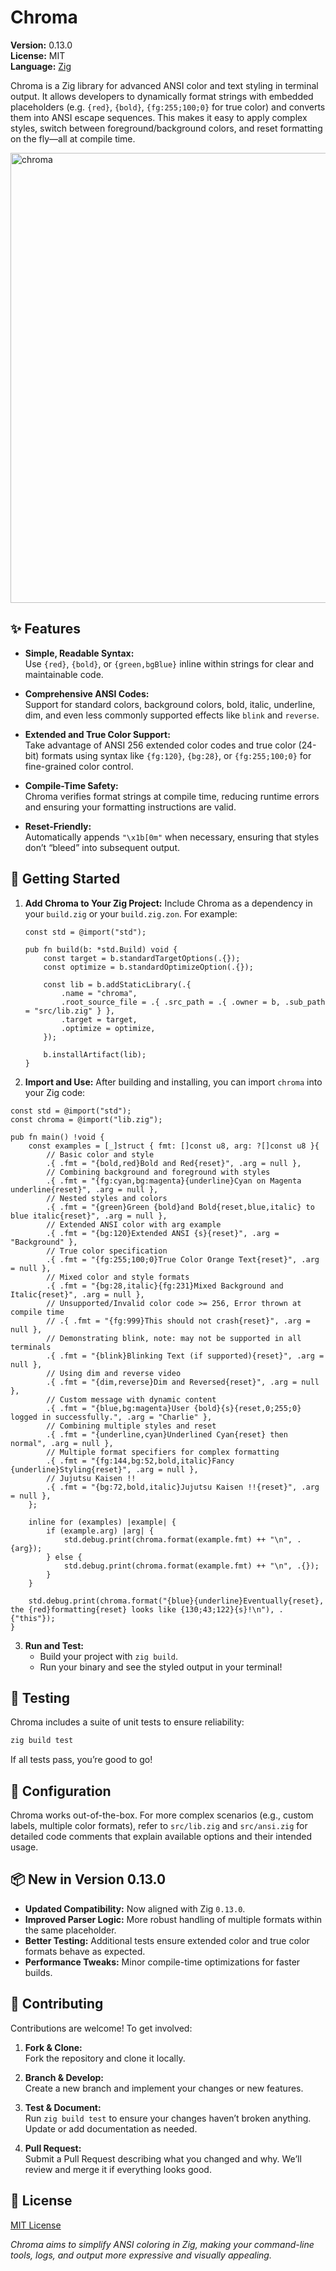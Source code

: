 # Chroma

**Version:** 0.13.0  
**License:** MIT  
**Language:** [Zig](https://ziglang.org)

Chroma is a Zig library for advanced ANSI color and text styling in terminal output. It allows developers to dynamically format strings with embedded placeholders (e.g. `{red}`, `{bold}`, `{fg:255;100;0}` for true color) and converts them into ANSI escape sequences. This makes it easy to apply complex styles, switch between foreground/background colors, and reset formatting on the fly—all at compile time.

<img width="720" alt="chroma" src="https://github.com/user-attachments/assets/251f16b7-8cfc-4222-86b6-699d05976c4b">

## ✨ Features

- **Simple, Readable Syntax:**  
  Use `{red}`, `{bold}`, or `{green,bgBlue}` inline within strings for clear and maintainable code.

- **Comprehensive ANSI Codes:**  
  Support for standard colors, background colors, bold, italic, underline, dim, and even less commonly supported effects like `blink` and `reverse`.

- **Extended and True Color Support:**  
  Take advantage of ANSI 256 extended color codes and true color (24-bit) formats using syntax like `{fg:120}`, `{bg:28}`, or `{fg:255;100;0}` for fine-grained color control.

- **Compile-Time Safety:**  
  Chroma verifies format strings at compile time, reducing runtime errors and ensuring your formatting instructions are valid.

- **Reset-Friendly:**  
  Automatically appends `"\x1b[0m"` when necessary, ensuring that styles don’t “bleed” into subsequent output.

## 🚀 Getting Started

1. **Add Chroma to Your Zig Project:**
   Include Chroma as a dependency in your `build.zig` or your `build.zig.zon`. For example:

   ```zig
   const std = @import("std");

   pub fn build(b: *std.Build) void {
       const target = b.standardTargetOptions(.{});
       const optimize = b.standardOptimizeOption(.{});

       const lib = b.addStaticLibrary(.{
           .name = "chroma",
           .root_source_file = .{ .src_path = .{ .owner = b, .sub_path = "src/lib.zig" } },
           .target = target,
           .optimize = optimize,
       });

       b.installArtifact(lib);
   }
   ```

2. **Import and Use:**
   After building and installing, you can import `chroma` into your Zig code:

```zig
const std = @import("std");
const chroma = @import("lib.zig");

pub fn main() !void {
    const examples = [_]struct { fmt: []const u8, arg: ?[]const u8 }{
        // Basic color and style
        .{ .fmt = "{bold,red}Bold and Red{reset}", .arg = null },
        // Combining background and foreground with styles
        .{ .fmt = "{fg:cyan,bg:magenta}{underline}Cyan on Magenta underline{reset}", .arg = null },
        // Nested styles and colors
        .{ .fmt = "{green}Green {bold}and Bold{reset,blue,italic} to blue italic{reset}", .arg = null },
        // Extended ANSI color with arg example
        .{ .fmt = "{bg:120}Extended ANSI {s}{reset}", .arg = "Background" },
        // True color specification
        .{ .fmt = "{fg:255;100;0}True Color Orange Text{reset}", .arg = null },
        // Mixed color and style formats
        .{ .fmt = "{bg:28,italic}{fg:231}Mixed Background and Italic{reset}", .arg = null },
        // Unsupported/Invalid color code >= 256, Error thrown at compile time
        // .{ .fmt = "{fg:999}This should not crash{reset}", .arg = null },
        // Demonstrating blink, note: may not be supported in all terminals
        .{ .fmt = "{blink}Blinking Text (if supported){reset}", .arg = null },
        // Using dim and reverse video
        .{ .fmt = "{dim,reverse}Dim and Reversed{reset}", .arg = null },
        // Custom message with dynamic content
        .{ .fmt = "{blue,bg:magenta}User {bold}{s}{reset,0;255;0} logged in successfully.", .arg = "Charlie" },
        // Combining multiple styles and reset
        .{ .fmt = "{underline,cyan}Underlined Cyan{reset} then normal", .arg = null },
        // Multiple format specifiers for complex formatting
        .{ .fmt = "{fg:144,bg:52,bold,italic}Fancy {underline}Styling{reset}", .arg = null },
        // Jujutsu Kaisen !!
        .{ .fmt = "{bg:72,bold,italic}Jujutsu Kaisen !!{reset}", .arg = null },
    };

    inline for (examples) |example| {
        if (example.arg) |arg| {
            std.debug.print(chroma.format(example.fmt) ++ "\n", .{arg});
        } else {
            std.debug.print(chroma.format(example.fmt) ++ "\n", .{});
        }
    }

    std.debug.print(chroma.format("{blue}{underline}Eventually{reset}, the {red}formatting{reset} looks like {130;43;122}{s}!\n"), .{"this"});
}

```

3. **Run and Test:**
   - Build your project with `zig build`.
   - Run your binary and see the styled output in your terminal!

## 🧪 Testing

Chroma includes a suite of unit tests to ensure reliability:

```bash
zig build test
```

If all tests pass, you’re good to go!

## 🔧 Configuration

Chroma works out-of-the-box. For more complex scenarios (e.g., custom labels, multiple color formats), refer to `src/lib.zig` and `src/ansi.zig` for detailed code comments that explain available options and their intended usage.

## 📦 New in Version 0.13.0

- **Updated Compatibility:** Now aligned with Zig `0.13.0`.
- **Improved Parser Logic:** More robust handling of multiple formats within the same placeholder.
- **Better Testing:** Additional tests ensure extended color and true color formats behave as expected.
- **Performance Tweaks:** Minor compile-time optimizations for faster builds.

## 🤝 Contributing

Contributions are welcome! To get involved:

1. **Fork & Clone:**  
   Fork the repository and clone it locally.

2. **Branch & Develop:**  
   Create a new branch and implement your changes or new features.

3. **Test & Document:**  
   Run `zig build test` to ensure your changes haven’t broken anything. Update or add documentation as needed.

4. **Pull Request:**  
   Submit a Pull Request describing what you changed and why. We’ll review and merge it if everything looks good.

## 📝 License

[MIT License](./LICENSE)

_Chroma aims to simplify ANSI coloring in Zig, making your command-line tools, logs, and output more expressive and visually appealing._
